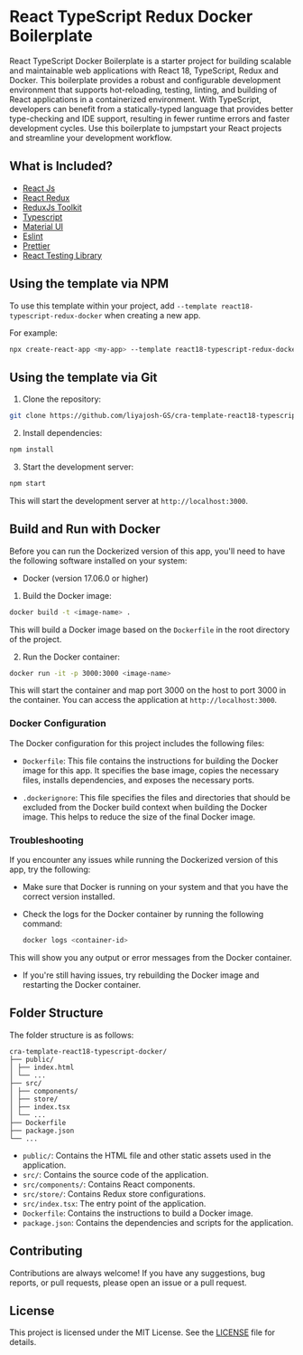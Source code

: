 # React TypeScript Redux Docker Boilerplate

React TypeScript Docker Boilerplate is a starter project for building scalable and maintainable web applications with React 18, TypeScript, Redux and Docker. This boilerplate provides a robust and configurable development environment that supports hot-reloading, testing, linting, and building of React applications in a containerized environment. With TypeScript, developers can benefit from a statically-typed language that provides better type-checking and IDE support, resulting in fewer runtime errors and faster development cycles. Use this boilerplate to jumpstart your React projects and streamline your development workflow.

## What is Included?
- [React Js](https://www.npmjs.com/package/react)
- [React Redux](https://www.npmjs.com/package/react-redux)
- [ReduxJs Toolkit](https://www.npmjs.com/package/@reduxjs/toolkit)
- [Typescript](https://www.npmjs.com/package/typescript)
- [Material UI](https://mui.com/)
- [Eslint](https://www.npmjs.com/package/eslint)
- [Prettier](https://www.npmjs.com/package/prettier)
- [React Testing Library](https://testing-library.com/)

## Using the template via NPM

To use this template within your project, add `--template react18-typescript-redux-docker` when creating a new app.

For example:

```sh
npx create-react-app <my-app> --template react18-typescript-redux-docker
```

## Using the template via Git

1. Clone the repository:

```sh
git clone https://github.com/liyajosh-GS/cra-template-react18-typescript-docker.git
```

2. Install dependencies:

```sh
npm install
```

3. Start the development server:

```sh
npm start
```

This will start the development server at `http://localhost:3000`.

## Build and Run with Docker

Before you can run the Dockerized version of this app, you'll need to have the following software installed on your system:

- Docker (version 17.06.0 or higher)

1. Build the Docker image:

  ```sh
  docker build -t <image-name> .
  ```
This will build a Docker image based on the `Dockerfile` in the root directory of the project.

2. Run the Docker container:

  ```sh
  docker run -it -p 3000:3000 <image-name>
  ```
This will start the container and map port 3000 on the host to port 3000 in the container. You can access the application at `http://localhost:3000`.

### Docker Configuration

The Docker configuration for this project includes the following files:

- `Dockerfile`: This file contains the instructions for building the Docker image for this app. It specifies the base image, copies the necessary files, installs dependencies, and exposes the necessary ports.

- `.dockerignore`: This file specifies the files and directories that should be excluded from the Docker build context when building the Docker image. This helps to reduce the size of the final Docker image.

### Troubleshooting

If you encounter any issues while running the Dockerized version of this app, try the following:

- Make sure that Docker is running on your system and that you have the correct version installed.

- Check the logs for the Docker container by running the following command:

  ```sh
  docker logs <container-id>
  ```
  
This will show you any output or error messages from the Docker container.

- If you're still having issues, try rebuilding the Docker image and restarting the Docker container.

## Folder Structure

The folder structure is as follows:

```
cra-template-react18-typescript-docker/
├── public/
│ ├── index.html
│ └── ...
├── src/
│ ├── components/
│ ├── store/
│ ├── index.tsx
│ └── ...
├── Dockerfile
├── package.json
└── ...
```


- `public/`: Contains the HTML file and other static assets used in the application.
- `src/`: Contains the source code of the application.
- `src/components/`: Contains React components.
- `src/store/`: Contains Redux store configurations.
- `src/index.tsx`: The entry point of the application.
- `Dockerfile`: Contains the instructions to build a Docker image.
- `package.json`: Contains the dependencies and scripts for the application.

## Contributing

Contributions are always welcome! If you have any suggestions, bug reports, or pull requests, please open an issue or a pull request.

## License

This project is licensed under the MIT License. See the [LICENSE](./LICENSE) file for details.
